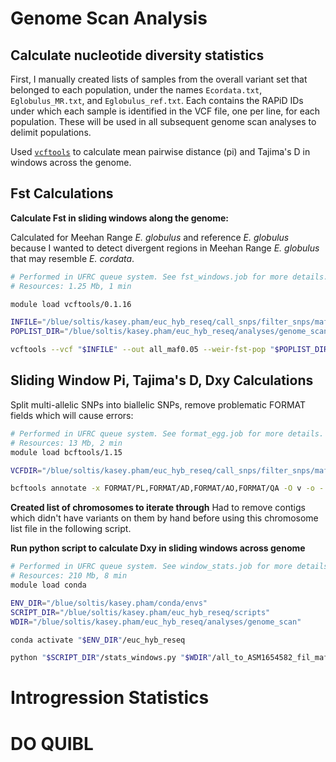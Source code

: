 # Genome Scan Analysis

## Calculate nucleotide diversity statistics
First, I manually created lists of samples from the overall variant set that belonged to each population, under the names `Ecordata.txt`, `Eglobulus_MR.txt`, and `Eglobulus_ref.txt`. Each contains the RAPiD IDs under which each sample is identified in the VCF file, one per line, for each population. These will be used in all subsequent genome scan analyses to delimit populations.

Used [`vcftools`](https://vcftools.github.io) to calculate mean pairwise distance (pi) and Tajima's D in windows across the genome.

## Fst Calculations

**Calculate Fst in sliding windows along the genome:**

Calculated for Meehan Range _E. globulus_ and reference _E. globulus_ because I wanted to detect divergent regions in Meehan Range _E. globulus_ that may resemble _E. cordata_.

```bash
# Performed in UFRC queue system. See fst_windows.job for more details.
# Resources: 1.25 Mb, 1 min

module load vcftools/0.1.16 

INFILE="/blue/soltis/kasey.pham/euc_hyb_reseq/call_snps/filter_snps/maf0.00/all_to_ASM1654582_fil_maf0.00_snps.vcf"
POPLIST_DIR="/blue/soltis/kasey.pham/euc_hyb_reseq/analyses/genome_scan"

vcftools --vcf "$INFILE" --out all_maf0.05 --weir-fst-pop "$POPLIST_DIR"/Eglobulus_MR.txt --weir-fst-pop "$POPLIST_DIR"/Eglobulus_ref.txt --fst-window-size 20000 --fst-window-step 2000
```

## Sliding Window Pi, Tajima's D, Dxy Calculations

Split multi-allelic SNPs into biallelic SNPs, remove problematic FORMAT fields which will cause errors:

```bash
# Performed in UFRC queue system. See format_egg.job for more details.
# Resources: 13 Mb, 2 min
module load bcftools/1.15

VCFDIR="/blue/soltis/kasey.pham/euc_hyb_reseq/call_snps/filter_snps/maf0.00"

bcftools annotate -x FORMAT/PL,FORMAT/AD,FORMAT/AO,FORMAT/QA -O v -o - "$VCFDIR"/all_to_ASM1654582_fil_maf0.00_snps.vcf | bcftools norm -m -any -O v -o - > all_to_ASM1654582_fil_maf0.00_snps_biallelic_formatted.vcf
```

**Created list of chromosomes to iterate through**
Had to remove contigs which didn't have variants on them by hand before using this chromosome list file in the following script.

**Run python script to calculate Dxy in sliding windows across genome**
```bash
# Performed in UFRC queue system. See window_stats.job for more details.
# Resources: 210 Mb, 8 min
module load conda

ENV_DIR="/blue/soltis/kasey.pham/conda/envs"
SCRIPT_DIR="/blue/soltis/kasey.pham/euc_hyb_reseq/scripts"
WDIR="/blue/soltis/kasey.pham/euc_hyb_reseq/analyses/genome_scan"

conda activate "$ENV_DIR"/euc_hyb_reseq

python "$SCRIPT_DIR"/stats_windows.py "$WDIR"/all_to_ASM1654582_fil_maf0.00_snps_biallelic_formatted.vcf 100000 20000 "$WDIR"/pop_structure.json "$WDIR"/outgroup_structure.json "$WDIR"/chr_list.txt
```

# Introgression Statistics

# DO QUIBL